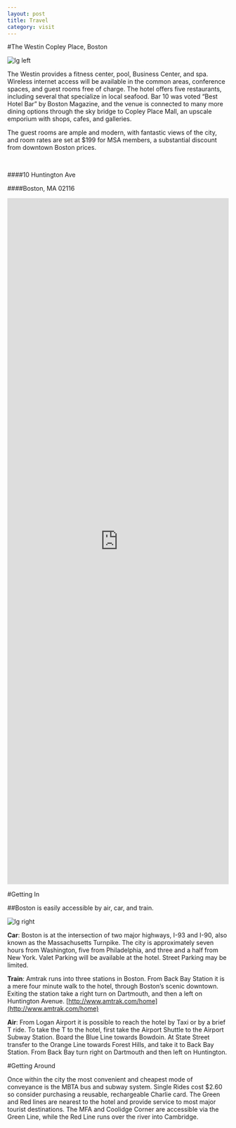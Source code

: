 ```yaml
---
layout: post
title: Travel
category: visit
---
```


#The Westin Copley Place, Boston

![lg left](https://lh4.googleusercontent.com/-Vuvl7fEAUp0/VI9XxirSrYI/AAAAAAAAACA/Cz9C1nnwvIU/w2048-h1229/wes1035lo-135467-Lobby%2B-%2BSeating%2BArea.jpg)

The Westin provides a fitness center, pool, Business Center, and spa. Wireless internet access will be available in the common areas, conference spaces, and guest rooms free of charge. The hotel offers five restaurants, including several that specialize in local seafood. Bar 10 was voted “Best Hotel Bar” by Boston Magazine, and the venue is connected to many more dining options through the sky bridge to Copley Place Mall, an upscale emporium with shops, cafes, and galleries.  

The guest rooms are ample and modern, with fantastic views of the city, and room rates are set at $199 for MSA members, a substantial discount from downtown Boston prices.


<br>

####10 Huntington Ave

####Boston, MA 02116


<iframe src="https://www.google.com/maps/embed?pb=!1m14!1m8!1m3!1d2948.7239730027454!2d-71.077503!3d42.348408!3m2!1i1024!2i768!4f13.1!3m3!1m2!1s0x89e37a0c4d747f6d%3A0x7d987d7d9285a519!2sThe+Westin+Copley+Place%2C+Boston!5e0!3m2!1sen!2sca!4v1424470182092" width="100%" height="40%" frameborder="0" style="border:0"></iframe>


#Getting In

##Boston is easily accessible by air, car, and train.

![lg right](http://upload.wikimedia.org/wikipedia/commons/thumb/2/2e/Leonard_P._Zakim_Bunker_Hill_Bridge_-_Boston,_MA.jpg/1280px-Leonard_P._Zakim_Bunker_Hill_Bridge_-_Boston,_MA.jpg)

**Car**: Boston is at the intersection of two major highways, I-93 and I-90, also known as the Massachusetts Turnpike. The city is approximately seven hours from Washington, five from Philadelphia, and three and a half from New York. Valet Parking will be available at the hotel. Street Parking may be limited.

**Train**: Amtrak runs into three stations in Boston. From Back Bay Station it is a mere four minute walk to the hotel, through Boston’s scenic downtown. Exiting the station take a right turn on Dartmouth, and then a left on Huntington Avenue. [http://www.amtrak.com/home](http://www.amtrak.com/home)

**Air**: From Logan Airport it is possible to reach the hotel by Taxi or by a brief T ride. To take the T to the hotel, first take the Airport Shuttle to the Airport Subway Station. Board the Blue Line towards Bowdoin. At State Street transfer to the Orange Line towards Forest Hills, and take it to Back Bay Station. From Back Bay turn right on Dartmouth and then left on Huntington. 

#Getting Around

Once within the city the most convenient and cheapest mode of conveyance is the MBTA bus and subway system. Single Rides cost $2.60 so consider purchasing a reusable, rechargeable Charlie card. The Green and Red lines are nearest to the hotel and provide service to most major tourist destinations. The MFA and Coolidge Corner are accessible via the Green Line, while the Red Line runs over the river into Cambridge. 
